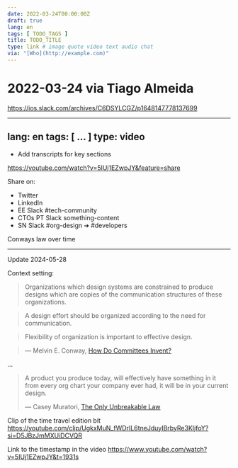 ```yaml
---
date: 2022-03-24T00:00:00Z
draft: true
lang: en
tags: [ TODO_TAGS ]
title: TODO_TITLE
type: link # image quote video text audio chat
via: "[Who](http://example.com)"
---
```

# 2022-03-24 via Tiago Almeida


https://ios.slack.com/archives/C6DSYLCGZ/p1648147778137699


---
lang: en
tags: [ ... ]
type: video
---



-   Add transcripts for key sections

<https://youtube.com/watch?v=5IUj1EZwpJY&feature=share>



Share on:

-   Twitter
-   LinkedIn
-   EE Slack #tech-community
-   CTOs PT Slack something-content
-   SN Slack #org-design ➔ #developers





Conways law over time

---

Update 2024-05-28

Context setting:

> Organizations which design systems are constrained to produce designs which are copies of the communication structures of these organizations.

> A design effort should be organized according to the need for communication.

> Flexibility of organization is important to effective design.

> — Melvin E. Conway, [How Do Committees Invent?](https://www.melconway.com/Home/Committees_Paper.html)

...

> A product you produce today, will effectively have something in it from every org chart your company ever had, it will be in your current design.
>
> — Casey Muratori, [The Only Unbreakable Law](https://youtube.com/clip/UgkxMuN_fWDrIL6tneJduyIBrbyRe3KIjfoY?si=LK_hXwHmffRMlWKN)

Clip of the time travel edition bit
https://youtube.com/clip/UgkxMuN_fWDrIL6tneJduyIBrbyRe3KIjfoY?si=D5JBzJmMXUiDCVQR

Link to the timestamp in the video
https://www.youtube.com/watch?v=5IUj1EZwpJY&t=1931s
